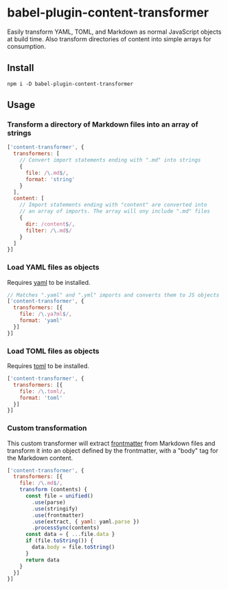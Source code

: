 # babel-plugin-content-transformer
Easily transform YAML, TOML, and Markdown as normal JavaScript objects at build time. Also transform directories of content into simple arrays for consumption.

## Install
`npm i -D babel-plugin-content-transformer`
## Usage
### Transform a directory of Markdown files into an array of strings
```javascript
['content-transformer', {
  transformers: [
    // Convert import statements ending with ".md" into strings
    {
      file: /\.md$/,
      format: 'string'
    }
  ],
  content: [
    // Import statements ending with "content" are converted into
    // an array of imports. The array will ony include ".md" files
    {
      dir: /content$/,
      filter: /\.md$/
    }
  ]
}]
```
### Load YAML files as objects
Requires [yaml] to be installed.
```javascript
// Matches ".yaml" and ".yml" imports and converts them to JS objects
['content-transformer', {
  transformers: [{
    file: /\.ya?ml$/,
    format: 'yaml'
  }]
}]
```

### Load TOML files as objects
Requires [toml] to be installed.
```javascript
['content-transformer', {
  transformers: [{
    file: /\.toml/,
    format: 'toml'
  }]
}]
```

### Custom transformation
This custom transformer will extract [frontmatter] from Markdown files and
transform it into an object defined by the frontmatter, with a "body" tag for
the Markdown content.

```javascript
['content-transformer', {
  transformers: [{
    file: /\.md$/,
    transform (contents) {
      const file = unified()
        .use(parse)
        .use(stringify)
        .use(frontmatter)
        .use(extract, { yaml: yaml.parse })
        .processSync(contents)
      const data = { ...file.data }
      if (file.toString()) {
        data.body = file.toString()
      }
      return data
    }
  }]
}]
```

[yaml]: https://www.npmjs.com/package/yaml
[toml]: https://www.npmjs.com/package/toml
[frontmatter]: https://github.com/remarkjs/remark-frontmatter